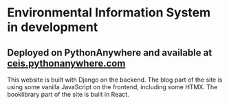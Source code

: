 # Environmental Information System in development

## Deployed on PythonAnywhere and available at [ceis.pythonanywhere.com](https://ceis.pythonanywhere.com/)

This website is built with Django on the backend.
The blog part of the site is using some vanilla JavaScript on the frontend, including some HTMX.
The booklibrary part of the site is built in React.
